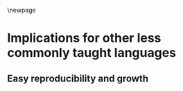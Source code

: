 \newpage

# Implications for other less commonly taught languages

## Easy reproducibility and growth
